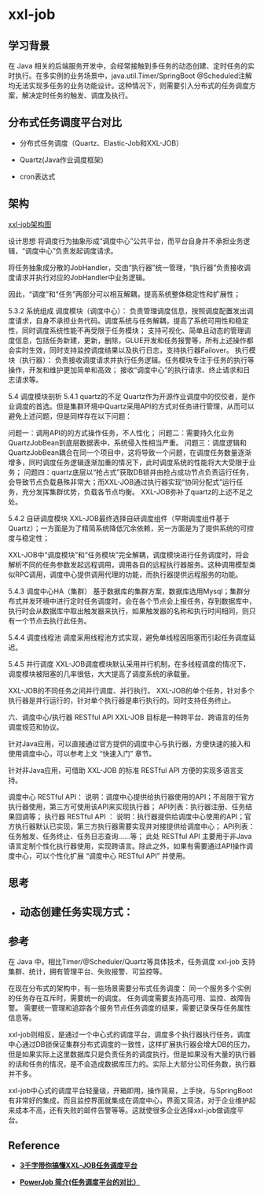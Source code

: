# xxl-job

## 学习背景

在 Java 相关的后端服务开发中，会经常接触到多任务的动态创建、定时任务的实时执行。在多实例的业务场景中，java.util.Timer/SpringBoot @Scheduled注解均无法实现多任务的业务功能设计。这种情况下，则需要引入分布式的任务调度方案，解决定时任务的触发、调度及执行。

## 分布式任务调度平台对比

- 分布式任务调度（Quartz、Elastic-Job和XXL-JOB）

- Quartz(Java作业调度框架)

- cron表达式

## 架构


[xxl-job架构图](xxl-job%E6%9E%B6%E6%9E%84%E5%9B%BE.png)

设计思想
将调度行为抽象形成“调度中心”公共平台，而平台自身并不承担业务逻辑，“调度中心”负责发起调度请求。

将任务抽象成分散的JobHandler，交由“执行器”统一管理，“执行器”负责接收调度请求并执行对应的JobHandler中业务逻辑。

因此，“调度”和“任务”两部分可以相互解耦，提高系统整体稳定性和扩展性；

5.3.2 系统组成
调度模块（调度中心）：
负责管理调度信息，按照调度配置发出调度请求，自身不承担业务代码。调度系统与任务解耦，提高了系统可用性和稳定性，同时调度系统性能不再受限于任务模块；
支持可视化、简单且动态的管理调度信息，包括任务新建，更新，删除，GLUE开发和任务报警等，所有上述操作都会实时生效，同时支持监控调度结果以及执行日志，支持执行器Failover。
执行模块（执行器）：
负责接收调度请求并执行任务逻辑。任务模块专注于任务的执行等操作，开发和维护更加简单和高效；
接收“调度中心”的执行请求、终止请求和日志请求等。


5.4 调度模块剖析
5.4.1 quartz的不足
Quartz作为开源作业调度中的佼佼者，是作业调度的首选。但是集群环境中Quartz采用API的方式对任务进行管理，从而可以避免上述问题，但是同样存在以下问题：

问题一：调用API的的方式操作任务，不人性化；
问题二：需要持久化业务QuartzJobBean到底层数据表中，系统侵入性相当严重。
问题三：调度逻辑和QuartzJobBean耦合在同一个项目中，这将导致一个问题，在调度任务数量逐渐增多，同时调度任务逻辑逐渐加重的情况下，此时调度系统的性能将大大受限于业务；
问题四：quartz底层以“抢占式”获取DB锁并由抢占成功节点负责运行任务，会导致节点负载悬殊非常大；而XXL-JOB通过执行器实现“协同分配式”运行任务，充分发挥集群优势，负载各节点均衡。
XXL-JOB弥补了quartz的上述不足之处。

5.4.2 自研调度模块
XXL-JOB最终选择自研调度组件（早期调度组件基于Quartz）；一方面是为了精简系统降低冗余依赖，另一方面是为了提供系统的可控度与稳定性；

XXL-JOB中“调度模块”和“任务模块”完全解耦，调度模块进行任务调度时，将会解析不同的任务参数发起远程调用，调用各自的远程执行器服务。这种调用模型类似RPC调用，调度中心提供调用代理的功能，而执行器提供远程服务的功能。

5.4.3 调度中心HA（集群）
基于数据库的集群方案，数据库选用Mysql；集群分布式并发环境中进行定时任务调度时，会在各个节点会上报任务，存到数据库中，执行时会从数据库中取出触发器来执行，如果触发器的名称和执行时间相同，则只有一个节点去执行此任务。

5.4.4 调度线程池
调度采用线程池方式实现，避免单线程因阻塞而引起任务调度延迟。

5.4.5 并行调度
XXL-JOB调度模块默认采用并行机制，在多线程调度的情况下，调度模块被阻塞的几率很低，大大提高了调度系统的承载量。

XXL-JOB的不同任务之间并行调度、并行执行。
XXL-JOB的单个任务，针对多个执行器是并行运行的，针对单个执行器是串行执行的。同时支持任务终止。

六、调度中心/执行器 RESTful API
XXL-JOB 目标是一种跨平台、跨语言的任务调度规范和协议。

针对Java应用，可以直接通过官方提供的调度中心与执行器，方便快速的接入和使用调度中心，可以参考上文 “快速入门” 章节。

针对非Java应用，可借助 XXL-JOB 的标准 RESTful API 方便的实现多语言支持。

调度中心 RESTful API：
说明：调度中心提供给执行器使用的API；不局限于官方执行器使用，第三方可使用该API来实现执行器；
API列表：执行器注册、任务结果回调等；
执行器 RESTful API ：
说明：执行器提供给调度中心使用的API；官方执行器默认已实现，第三方执行器需要实现并对接提供给调度中心；
API列表：任务触发、任务终止、任务日志查询……等；
此处 RESTful API 主要用于非Java语言定制个性化执行器使用，实现跨语言。除此之外，如果有需要通过API操作调度中心，可以个性化扩展 “调度中心 RESTful API” 并使用。


## 思考

- 动态创建任务实现方式：
    - 

## 参考

在 Java 中，相比Timer/@Scheduler/Quartz等具体技术，任务调度 xxl-job 支持集群、统计，拥有管理平台、失败报警、可监控等。

在现在分布式的架构中，有一些场景需要分布式任务调度：
同一个服务多个实例的任务存在互斥时，需要统一的调度。
任务调度需要支持高可用、监控、故障告警。
需要统一管理和追踪各个服务节点任务调度的结果，需要记录保存任务属性信息等。

xxl-job则相反，是通过一个中心式的调度平台，调度多个执行器执行任务，调度中心通过DB锁保证集群分布式调度的一致性，这样扩展执行器会增大DB的压力，但是如果实际上这里数据库只是负责任务的调度执行。但是如果没有大量的执行器的话和任务的情况，是不会造成数据库压力的。实际上大部分公司任务数，执行器并不多。

xxl-job中心式的调度平台轻量级，开箱即用，操作简易，上手快，与SpringBoot有非常好的集成，而且监控界面就集成在调度中心，界面又简洁，对于企业维护起来成本不高，还有失败的邮件告警等等。这就使很多企业选择xxl-job做调度平台。


## Reference

- [**3千字带你搞懂XXL-JOB任务调度平台**](https://zhuanlan.zhihu.com/p/263051022)

- [**PowerJob 简介(任务调度平台的对比）**](https://www.yuque.com/powerjob/guidence/intro)

